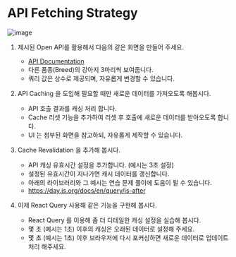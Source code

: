 # API Fetching Strategy
   ![image](https://github.com/JOAAAAAAAAAAA/puppy-gallery/assets/116185146/8359a393-f5e4-47a9-83c9-8eb707549223)


1. 제시된 Open API를 활용해서 다음의 같은 화면을 만들어 주세요.
   - [API Documentation]('https://dog.ceo/dog-api/documentation/breed')
   - 다른 품종(Breed)의 강아지 3마리씩 보여줍니다.
   - 쿼리 값은 상수로 제공되며, 자유롭게 변경할 수 있습니다.

2. API Caching 을 도입해 필요할 때만 새로운 데이터를 가져오도록 해봅시다.
   - API 호출 결과를 캐싱 처리 합니다.
   - Cache 리셋 기능을 추가하여 리셋 후 호출에 새로운 데이터를 받아오도록 합니다.
   - UI 는 첨부된 화면을 참고하되, 자유롭게 제작할 수 있습니다.

3. Cache Revalidation 을 추가해 봅시다.
   - API 캐싱 유효시간 설정을 추가합니다. (예시는 3초 설정)
   - 설정된 유효시간이 지나가면 캐시 데이터를 갱신합니다.
   - 아래의 라이브러리와 그 예시는 연습 문제 풀이에 도움이 될 수 있습니다.
   - https://day.js.org/docs/en/query/is-after

4. 이제 React Query 사용해 같은 기능을 구현해 봅시다.
   - React Query 를 이용해 좀 더 디테일한 캐싱 설정을 실습해 봅시다.
   - 몇 초 (예시는 1초) 이후의 캐싱은 오래된 데이터로 설정해 주세요.
   - 몇 초 (예시는 1초) 이후 브라우저에 다시 포커싱하면 새로운 데이터로 업데이트 처리 해주세요.
